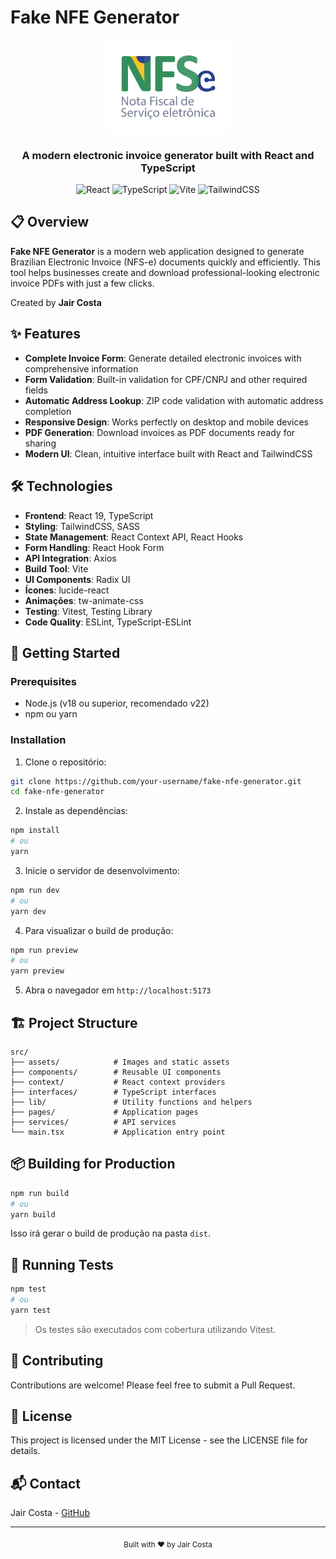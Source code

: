 # Fake NFE Generator

<div align="center">
  <img src="./src/assets/img/nfse.png" alt="NFE Generator Logo" width="200"/>
  <h3>A modern electronic invoice generator built with React and TypeScript</h3>
  
  ![React](https://img.shields.io/badge/React-19.1.0-61DAFB?style=flat-square&logo=react)
  ![TypeScript](https://img.shields.io/badge/TypeScript-5.8.3-3178C6?style=flat-square&logo=typescript)
  ![Vite](https://img.shields.io/badge/Vite-7.0.0-646CFF?style=flat-square&logo=vite)
  ![TailwindCSS](https://img.shields.io/badge/TailwindCSS-4.1.11-38B2AC?style=flat-square&logo=tailwind-css)
</div>

## 📋 Overview

**Fake NFE Generator** is a modern web application designed to generate Brazilian Electronic Invoice (NFS-e) documents quickly and efficiently. This tool helps businesses create and download professional-looking electronic invoice PDFs with just a few clicks.

Created by **Jair Costa**

## ✨ Features

- **Complete Invoice Form**: Generate detailed electronic invoices with comprehensive information
- **Form Validation**: Built-in validation for CPF/CNPJ and other required fields
- **Automatic Address Lookup**: ZIP code validation with automatic address completion
- **Responsive Design**: Works perfectly on desktop and mobile devices
- **PDF Generation**: Download invoices as PDF documents ready for sharing
- **Modern UI**: Clean, intuitive interface built with React and TailwindCSS

## 🛠️ Technologies

- **Frontend**: React 19, TypeScript
- **Styling**: TailwindCSS, SASS
- **State Management**: React Context API, React Hooks
- **Form Handling**: React Hook Form
- **API Integration**: Axios
- **Build Tool**: Vite
- **UI Components**: Radix UI
- **Ícones**: lucide-react
- **Animações**: tw-animate-css
- **Testing**: Vitest, Testing Library
- **Code Quality**: ESLint, TypeScript-ESLint

## 🚀 Getting Started

### Prerequisites

- Node.js (v18 ou superior, recomendado v22)
- npm ou yarn

### Installation

1. Clone o repositório:
```bash
git clone https://github.com/your-username/fake-nfe-generator.git
cd fake-nfe-generator
```

2. Instale as dependências:
```bash
npm install
# ou
yarn
```

3. Inicie o servidor de desenvolvimento:
```bash
npm run dev
# ou
yarn dev
```

4. Para visualizar o build de produção:
```bash
npm run preview
# ou
yarn preview
```

5. Abra o navegador em `http://localhost:5173`

## 🏗️ Project Structure

```
src/
├── assets/            # Images and static assets
├── components/        # Reusable UI components
├── context/           # React context providers
├── interfaces/        # TypeScript interfaces
├── lib/               # Utility functions and helpers
├── pages/             # Application pages
├── services/          # API services
└── main.tsx           # Application entry point
```

## 📦 Building for Production

```bash
npm run build
# ou
yarn build
```

Isso irá gerar o build de produção na pasta `dist`.

## 🧪 Running Tests

```bash
npm test
# ou
yarn test
```

> Os testes são executados com cobertura utilizando Vitest.

## 🤝 Contributing

Contributions are welcome! Please feel free to submit a Pull Request.

## 📄 License

This project is licensed under the MIT License - see the LICENSE file for details.

## 📬 Contact

Jair Costa - [GitHub](https://github.com/jayr23)

---

<div align="center">
  <sub>Built with ❤️ by Jair Costa</sub>
</div>


